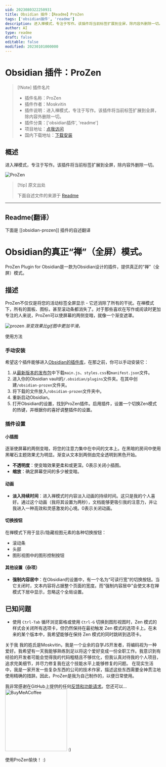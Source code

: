```yaml
---
uid: 2023080322250931
title: Obsidian 插件：【Readme】ProZen
tags: ['obsidian插件', 'readme']
description: 进入禅模式，专注于写作。该插件将当前标签扩展到全屏，除内容外删除一切。
author: AI
type: readme
draft: false
editable: false
modified: 20230101000000
---
```


# Obsidian 插件：ProZen

> [!Note] 插件名片
> - 插件名称：ProZen
> - 插件作者：Moskvitin
> - 插件说明：进入禅模式，专注于写作。该插件将当前标签扩展到全屏，除内容外删除一切。
> - 插件分类：['obsidian插件', 'readme']
> - 项目地址：[点我访问](https://github.com/cmoskvitin/obsidian-prozen)
> - 国内下载地址：[下载安装](https://pkmer.cn/products/plugin/pluginMarket/?obsidian-prozen)

## 概述

进入禅模式，专注于写作。该插件将当前标签扩展到全屏，除内容外删除一切。

![ProZen](https://cdn.pkmer.cn/covers/obsidian-prozen_new.gif!pkmer)

> [!tip] 原文出处
> 
>下面自述文件的来源于 [Readme](https://ghproxy.net/https://raw.githubusercontent.com/cmoskvitin/obsidian-prozen/master/README.md)
> 

---

## Readme(翻译）

下面是 [[obsidian-prozen]] 插件的自述翻译


# Obsidian的真正“禅”（全屏）模式。

ProZen Plugin for Obsidian是一款为Obsidian设计的插件，提供真正的“禅”（全屏）模式。

## 描述

ProZen不仅仅是将您的活动标签全屏显示 - 它还消除了所有的干扰。在禅模式下，所有的面板、图标，甚至滚动条都消失了。对于那些喜欢在写作或阅读时更加专注的人来说，ProZen可以使屏幕的两侧变暗，就像一个渐变遮罩。

![prozen](https://user-images.githubusercontent.com/69085343/203395343-b1b35200-662d-48f3-b400-3a99fccce915.gif)
*渐变效果比gif图中更加平滑。*

使用方法

### 手动安装
希望这个插件能够进入[Obsidian的插件库](https://obsidian.md/plugins)，在那之前，你可以手动安装它：
1. 从[最新版本的发布包](https://github.com/cmoskvitin/obsidian-prozen/releases)中下载`main.js`、`styles.css`和`manifest.json`文件。
2. 进入你的Obsidian vault的`/.obsidian/plugins`文件夹。在其中创建`/obsidian-prozen`文件夹。
3. 将下载的文件放入`/obsidian-prozen`文件夹中。
4. 重新启动Obsidian。
5. 打开Obsidian的设置，找到ProZen插件。启用插件，设置一个切换Zen模式的热键，并根据你的喜好调整插件的设置。

### 插件设置

#### 小插图
逐渐使屏幕的两侧变暗，将您的注意力集中在中间的文本上。在黑暗的房间中使用黑曜石主题效果尤为明显。渐变从文本到两侧由完全透明到黑色开始。
- **不透明度**：使变暗效果更柔和或更深。0表示关闭小插图。
- **缩放**：确定屏幕空间的多少被变暗。

#### 动画
- **淡入持续时间**：进入禅模式时内容淡入动画的持续时间。这只是我的个人喜好。通过这个动画（我将其设置为两秒），文档能够更吸引我的注意力，并让我进入一种高效和灵感激发的心境。0表示关闭动画。

#### 切换按钮
在禅模式下用于显示/隐藏视图元素的各种切换按钮：
- 滚动条
- 头部
- 图形视图中的图形控制按钮

#### 其他设置（杂项）
- **强制内容居中**：在Obsidian的设置中，有一个名为“可读行宽”的切换按钮。当它关闭时，文本内容将占据整个页面的宽度。而“强制内容居中”会使文本在禅模式下居中显示，忽略这个全局设置。

## 已知问题
- 使用 `Ctrl-Tab` 循环浏览窗格或使用 `Ctrl-G` 切换到图形视图时，Zen 模式的样式会关闭所有选项卡，但仍然保持在最初触发 Zen 模式的选项卡上。在未来的某个版本中，我希望能够在保持 Zen 模式的同时跳转到选项卡。

关于我
我的姓氏是Moskvitin，我是一个业余的自学JS开发者，将编码视为一种爱好。我希望有一天我能够熟练到足以将这个爱好变成一份全职工作。我意识到有经验的开发者可能会觉得我的代码粗糙且不够优化，但我认真对待我的个人项目，追求完美细节，并尽力修复我在这个技能水平上能够修复的问题。
在现实生活中，我是一家开发一些复杂东西的公司的技术作家，描述这些东西需要全神贯注地使用精确的措辞。因此，ProZen是我为自己制作的，以便日常使用。

我非常感谢在GitHub上提供的任何[反馈和功能请求](https://github.com/cmoskvitin/obsidian-prozen/discussions)。您还可以...
[<img src="https://img.buymeacoffee.com/button-api/?text=请我喝咖啡&emoji=&slug=moskvitin&button_colour=FF5F5F&font_colour=ffffff&font_family=Cookie&outline_colour=000000&coffee_colour=FFDD00" alt="BuyMeACoffee" width="200">](https://www.buymeacoffee.com/moskvitin)
:)

使用ProZen愉快！ :)



